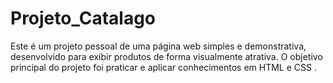# Projeto_Catalago
Este é um projeto pessoal de uma página web simples e demonstrativa, desenvolvido para exibir produtos de forma visualmente atrativa. O objetivo principal do projeto foi praticar e aplicar conhecimentos em HTML e CSS .
